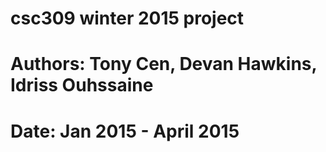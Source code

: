 # csc309 winter 2015 project
# Authors: Tony Cen, Devan Hawkins, Idriss Ouhssaine
# Date: Jan 2015 - April 2015
